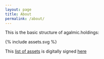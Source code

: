 ```yaml
---
layout: page
title: About
permalink: /about/
---
```


This is the basic structure of agalmic.holdings:

<div class="assets">{% include assets.svg %}</div>

This [list of assets](/assets.dot) is digitally signed [here](/assets.dot.asc)
